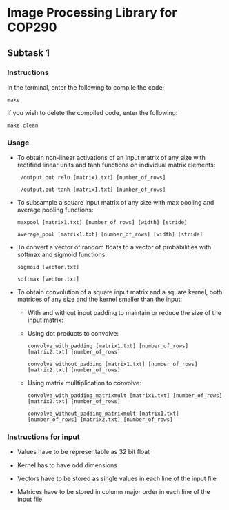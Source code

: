 # Image Processing Library for COP290


## Subtask 1


### Instructions

In the terminal, enter the following to compile the code:

  `make`
  
If you wish to delete the compiled code, enter the following:

  `make clean`


### Usage

   * To obtain non-linear activations of an input matrix of any size with rectified linear units and tanh functions on individual matrix elements:

      `./output.out relu [matrix1.txt] [number_of_rows]`
   
      `./output.out tanh [matrix1.txt] [number_of_rows]`

   * To subsample a square input matrix of any size with max pooling and average pooling functions:
   
       `maxpool [matrix1.txt] [number_of_rows] [width] [stride]`
     
       `average_pool [matrix1.txt] [number_of_rows] [width] [stride]`
   
   * To convert a vector of random floats to a vector of probabilities with softmax and sigmoid functions:
   
       `sigmoid [vector.txt]`
       
       `softmax [vector.txt]`
       
   * To obtain convolution of a square input matrix and a square kernel, both matrices of any size and the kernel smaller than the input:
   
     * With and without input padding to maintain or reduce the size of the input matrix:
      
      * Using dot products to convolve:
   
         `convolve_with_padding [matrix1.txt] [number_of_rows] [matrix2.txt] [number_of_rows]`
          
         `convolve_without_padding [matrix1.txt] [number_of_rows] [matrix2.txt] [number_of_rows]`
          
      * Using matrix mulltiplication to convolve:
          
         `convolve_with_padding_matrixmult [matrix1.txt] [number_of_rows] [matrix2.txt] [number_of_rows]`
          
         `convolve_without_padding_matrixmult [matrix1.txt] [number_of_rows] [matrix2.txt] [number_of_rows]`
  
### Instructions for input
    
   * Values have to be representable as 32 bit float
          
   * Kernel has to have odd dimensions
          
   * Vectors have to be stored as single values in each line of the input file
          
   * Matrices have to be stored in column major order in each line of the input file
